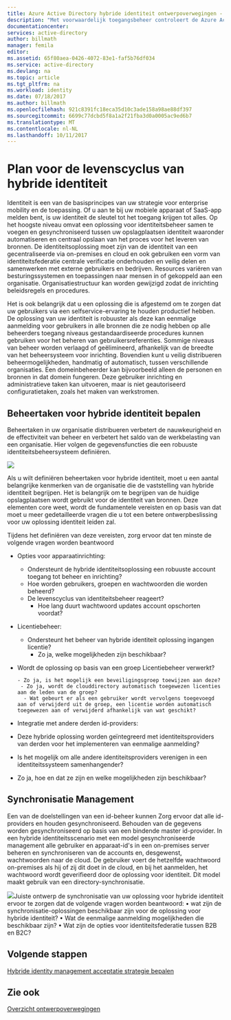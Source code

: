 ```yaml
---
title: Azure Active Directory hybride identiteit ontwerpoverwegingen - beheertaken voor hybride identiteit Bepaal | Microsoft Docs
description: "Met voorwaardelijk toegangsbeheer controleert de Azure Active Directory de specifieke voorwaarden die u kiest bij het verifiëren van de gebruiker en alvorens deze toegang tot de toepassing. Als deze voorwaarden is voldaan, wordt de gebruiker geverifieerd en toegang te krijgen tot de toepassing."
documentationcenter: 
services: active-directory
author: billmath
manager: femila
editor: 
ms.assetid: 65f80aea-0426-4072-83e1-faf5b76df034
ms.service: active-directory
ms.devlang: na
ms.topic: article
ms.tgt_pltfrm: na
ms.workload: identity
ms.date: 07/18/2017
ms.author: billmath
ms.openlocfilehash: 921c8391fc18eca35d10c3ade158a98ae88df397
ms.sourcegitcommit: 6699c77dcbd5f8a1a2f21fba3d0a0005ac9ed6b7
ms.translationtype: MT
ms.contentlocale: nl-NL
ms.lasthandoff: 10/11/2017
---
```

# <a name="plan-for-hybrid-identity-lifecycle"></a>Plan voor de levenscyclus van hybride identiteit
Identiteit is een van de basisprincipes van uw strategie voor enterprise mobility en de toepassing. Of u aan te bij uw mobiele apparaat of SaaS-app melden bent, is uw identiteit de sleutel tot het toegang krijgen tot alles. Op het hoogste niveau omvat een oplossing voor identiteitsbeheer samen te voegen en gesynchroniseerd tussen uw opslagplaatsen identiteit waaronder automatiseren en centraal opslaan van het proces voor het leveren van bronnen. De identiteitsoplossing moet zijn van de identiteit van een gecentraliseerde via on-premises en cloud en ook gebruiken een vorm van identiteitsfederatie centrale verificatie onderhouden en veilig delen en samenwerken met externe gebruikers en bedrijven. Resources variëren van besturingssystemen en toepassingen naar mensen in of gekoppeld aan een organisatie. Organisatiestructuur kan worden gewijzigd zodat de inrichting beleidsregels en procedures.

Het is ook belangrijk dat u een oplossing die is afgestemd om te zorgen dat uw gebruikers via een selfservice-ervaring te houden productief hebben. De oplossing van uw identiteit is robuuster als deze kan eenmalige aanmelding voor gebruikers in alle bronnen die ze nodig hebben op alle beheerders toegang niveaus gestandaardiseerde procedures kunnen gebruiken voor het beheren van gebruikersreferenties. Sommige niveaus van beheer worden verlaagd of geëlimineerd, afhankelijk van de breedte van het beheersysteem voor inrichting. Bovendien kunt u veilig distribueren beheermogelijkheden, handmatig of automatisch, tussen verschillende organisaties. Een domeinbeheerder kan bijvoorbeeld alleen de personen en bronnen in dat domein fungeren. Deze gebruiker inrichting en administratieve taken kan uitvoeren, maar is niet geautoriseerd configuratietaken, zoals het maken van werkstromen.

## <a name="determine-hybrid-identity-management-tasks"></a>Beheertaken voor hybride identiteit bepalen
Beheertaken in uw organisatie distribueren verbetert de nauwkeurigheid en de effectiviteit van beheer en verbetert het saldo van de werkbelasting van een organisatie. Hier volgen de gegevensfuncties die een robuuste identiteitsbeheersysteem definiëren.

 ![](./media/hybrid-id-design-considerations/Identity_management_considerations.png)

Als u wilt definiëren beheertaken voor hybride identiteit, moet u een aantal belangrijke kenmerken van de organisatie die de vaststelling van hybride identiteit begrijpen. Het is belangrijk om te begrijpen van de huidige opslagplaatsen wordt gebruikt voor de identiteit van bronnen. Deze elementen core weet, wordt de fundamentele vereisten en op basis van dat moet u meer gedetailleerde vragen die u tot een betere ontwerpbeslissing voor uw oplossing identiteit leiden zal.  

Tijdens het definiëren van deze vereisten, zorg ervoor dat ten minste de volgende vragen worden beantwoord

* Opties voor apparaatinrichting: 
  
  * Ondersteunt de hybride identiteitsoplossing een robuuste account toegang tot beheer en inrichting?
  * Hoe worden gebruikers, groepen en wachtwoorden die worden beheerd?
  * De levenscyclus van identiteitsbeheer reageert? 
    * Hoe lang duurt wachtwoord updates account opschorten voordat?
* Licentiebeheer: 
  
  * Ondersteunt het beheer van hybride identiteit oplossing ingangen licentie?
    * Zo ja, welke mogelijkheden zijn beschikbaar?
* Wordt de oplossing op basis van een groep Licentiebeheer verwerkt? 
  
      - Zo ja, is het mogelijk een beveiligingsgroep toewijzen aan deze? 
       - Zo ja, wordt de clouddirectory automatisch toegewezen licenties aan de leden van de groep? 
        - Wat gebeurt er als een gebruiker wordt vervolgens toegevoegd aan of verwijderd uit de groep, een licentie worden automatisch toegewezen aan of verwijderd afhankelijk van wat geschikt? 
* Integratie met andere derden id-providers:
* Deze hybride oplossing worden geïntegreerd met identiteitsproviders van derden voor het implementeren van eenmalige aanmelding?
* Is het mogelijk om alle andere identiteitsproviders verenigen in een identiteitssysteem samenhangender?
* Zo ja, hoe en dat ze zijn en welke mogelijkheden zijn beschikbaar?

## <a name="synchronization-management"></a>Synchronisatie Management
Een van de doelstellingen van een id-beheer kunnen Zorg ervoor dat alle id-providers en houden gesynchroniseerd. Behouden van de gegevens worden gesynchroniseerd op basis van een bindende master id-provider. In een hybride identiteitsscenario met een model gesynchroniseerde management alle gebruiker en apparaat-id's in een on-premises server beheren en synchroniseren van de accounts en, desgewenst, wachtwoorden naar de cloud. De gebruiker voert de hetzelfde wachtwoord on-premises als hij of zij dit doet in de cloud, en bij het aanmelden, het wachtwoord wordt geverifieerd door de oplossing voor identiteit. Dit model maakt gebruik van een directory-synchronisatie.

![](./media/hybrid-id-design-considerations/Directory_synchronization.png)Juiste ontwerp de synchronisatie van uw oplossing voor hybride identiteit ervoor te zorgen dat de volgende vragen worden beantwoord: • wat zijn de synchronisatie-oplossingen beschikbaar zijn voor de oplossing voor hybride identiteit?
• Wat de eenmalige aanmelding mogelijkheden die beschikbaar zijn?
• Wat zijn de opties voor identiteitsfederatie tussen B2B en B2C?

## <a name="next-steps"></a>Volgende stappen
[Hybride identity management acceptatie strategie bepalen](active-directory-hybrid-identity-design-considerations-lifecycle-adoption-strategy.md)

## <a name="see-also"></a>Zie ook
[Overzicht ontwerpoverwegingen](active-directory-hybrid-identity-design-considerations-overview.md)

